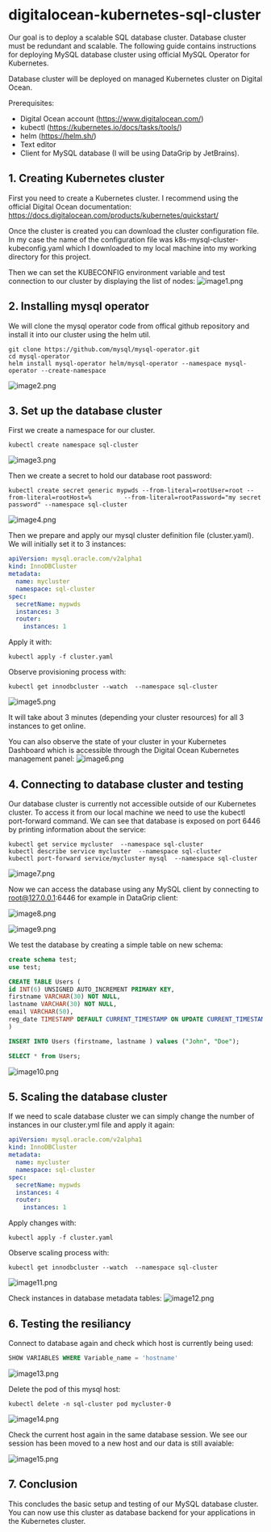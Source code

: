 # digitalocean-kubernetes-sql-cluster

Our goal is to deploy a scalable SQL database cluster. Database cluster must be redundant and scalable.
The following guide contains instructions for deploying MySQL database cluster using official MySQL Operator for Kubernetes.

Database cluster will be deployed on managed Kubernetes cluster on Digital Ocean.

Prerequisites:
- Digital Ocean account (https://www.digitalocean.com/)
- kubectl (https://kubernetes.io/docs/tasks/tools/)
- helm (https://helm.sh/)
- Text editor
- Client for MySQL database (I will be using DataGrip by JetBrains).

## 1. Creating Kubernetes cluster

First you need to create a Kubernetes cluster. I recommend using the official Digital Ocean documentation: https://docs.digitalocean.com/products/kubernetes/quickstart/

Once the cluster is created you can download the cluster configuration file. In my case the name of the configuration file was k8s-mysql-cluster-kubeconfig.yaml which I downloaded to my local machine into my working directory for this project.

Then we can set the KUBECONFIG environment variable and test connection to our cluster by displaying the list of nodes:
![image1.png](images/image1.png)

## 2. Installing mysql operator

We will clone the mysql operator code from offical github repository and install it into our cluster using the helm util.
```
git clone https://github.com/mysql/mysql-operator.git
cd mysql-operator
helm install mysql-operator helm/mysql-operator --namespace mysql-operator --create-namespace
```
![image2.png](images/image2.png)

## 3. Set up the database cluster

First we create a namespace for our cluster. 
```
kubectl create namespace sql-cluster
```
![image3.png](images/image3.png)

Then we create a secret to hold our database root password:
```
kubectl create secret generic mypwds --from-literal=rootUser=root --from-literal=rootHost=%         --from-literal=rootPassword="my secret password" --namespace sql-cluster
```
![image4.png](images/image4.png)

Then we prepare and apply our mysql cluster definition file (cluster.yaml). We will initially set it to 3 instances:
```yaml
apiVersion: mysql.oracle.com/v2alpha1
kind: InnoDBCluster
metadata:
  name: mycluster
  namespace: sql-cluster
spec:
  secretName: mypwds
  instances: 3
  router:
    instances: 1
```    

Apply it with:
```
kubectl apply -f cluster.yaml
```

Observe provisioning process with:
```
kubectl get innodbcluster --watch  --namespace sql-cluster
```

![image5.png](images/image5.png)

It will take about 3 minutes (depending your cluster resources) for all 3 instances to get online.

You can also observe the state of your cluster in your Kubernetes Dashboard which is accessible through the Digital Ocean Kubernetes management panel:
![image6.png](images/image6.png)


## 4. Connecting to database cluster and testing 

Our database cluster is currently not accessible outside of our Kubernetes cluster. To access it from our local machine we need to use the kubectl port-forward command. We can see that database is exposed on port 6446 by printing information about the service:

```
kubectl get service mycluster  --namespace sql-cluster
kubectl describe service mycluster  --namespace sql-cluster
kubectl port-forward service/mycluster mysql  --namespace sql-cluster
```
![image7.png](images/image7.png)

Now we can access the database using any MySQL client by connecting to root@127.0.0.1:6446 for example in DataGrip client:

![image8.png](images/image8.png)

![image9.png](images/image9.png)

We test the database by creating a simple table on new schema:
```sql
create schema test;
use test;

CREATE TABLE Users (
id INT(6) UNSIGNED AUTO_INCREMENT PRIMARY KEY,
firstname VARCHAR(30) NOT NULL,
lastname VARCHAR(30) NOT NULL,
email VARCHAR(50),
reg_date TIMESTAMP DEFAULT CURRENT_TIMESTAMP ON UPDATE CURRENT_TIMESTAMP
)

INSERT INTO Users (firstname, lastname ) values ("John", "Doe");

SELECT * from Users;
```

![image10.png](images/image10.png)

## 5. Scaling the database cluster

If we need to scale database cluster we can simply change the number of instances in our cluster.yml file and apply it again:

```yaml
apiVersion: mysql.oracle.com/v2alpha1
kind: InnoDBCluster
metadata:
  name: mycluster
  namespace: sql-cluster
spec:
  secretName: mypwds
  instances: 4
  router:
    instances: 1
```

Apply changes with:
```
kubectl apply -f cluster.yaml
```

Observe scaling process with:
```
kubectl get innodbcluster --watch  --namespace sql-cluster
```

![image11.png](images/image11.png)

Check instances in database metadata tables:
![image12.png](images/image12.png)

## 6. Testing the resiliancy

Connect to database again and check which host is currently being used:
```sql
SHOW VARIABLES WHERE Variable_name = 'hostname'
```
![image13.png](images/image13.png)

Delete the pod of this mysql host:
```
kubectl delete -n sql-cluster pod mycluster-0
```
![image14.png](images/image14.png)

Check the current host again in the same database session. We see our session has been moved to a new host and our data is still avaiable:

![image15.png](images/image15.png)


## 7. Conclusion

This concludes the basic setup and testing of our MySQL database cluster.
You can now use this cluster as database backend for your applications in the Kubernetes cluster.
